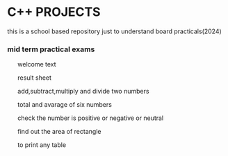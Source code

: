 # C++ PROJECTS 
this is a school based repository just to understand board practicals(2024)
<h3> mid term practical exams</h3>

<ol>welcome text</ol>
<ol>result sheet</ol>
<ol>add,subtract,multiply and divide two numbers</ol>
<ol>total and avarage of six numbers</ol>
<ol>check the number is positive or negative or neutral</ol>
<ol>find out the area of rectangle</ol>
<ol> to print any table</ol>

